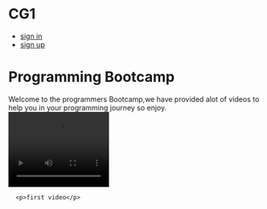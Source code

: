 # CG1
<!DOCTYPE html>
<html lang="en">
<head>
  <meta charset="UTF-8">
  <meta name="viewport" content="width=device-width, initial-scale=1.0">
  <link rel="stylesheet" href="css/index.css">
  <script src="js/index.js"></script>
  <title>Web dev</title>
  <link rel="stylesheet" type="text/css" href="https://maxcdn.bootstrapcdn.com/bootstrap/3.3.5/css/bootstrap.min.css">
  <link rel="stylesheet" type="text/css" href="Programming bootcamp.css">
</head>
<body>
  <div class="container">
    <nav class="navbar navbar-default">
      <div class="navbar-header">
        </div>
        <div class="row">
          <ul class="nav navbar-nav navbar-right">
          <li><a href="sign in" class="btn btn-success btn-sm space">sign in</a></li>
          <li><a href="sign up" class="btn btn-info btn-sm space">sign up</a></li>
          </ul>
      </ul>
    </nav>
  </div>
  <div class="jumbotron pink">
    <h1>Programming Bootcamp</h1>
    <a>Welcome to the programmers Bootcamp,we have provided alot of videos to help you in your programming journey so enjoy.</a>
  </div>
    <div class="row">
    <div class="container">
      <video height="150px" width="200px"controls>
        <source src="dave.mp4" type="video/mp4">
    <video height="150px" width="200px"controls>
      <source src="dave.mp4" type="video/mp4"> 
    </div>

      <p>first video</p>
  </div>

  </video>
</body>
</html>
